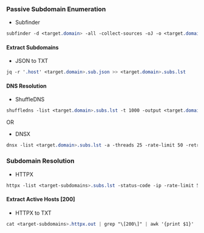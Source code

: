 ### Passive Subdomain Enumeration
  - Subfinder
```CSS
subfinder -d <target.domain> -all -collect-sources -oJ -o <target.domain>.sub.json
```

#### Extract Subdomains
  - JSON to TXT
```CSS
jq -r '.host' <target.domain>.sub.json >> <target.domain>.subs.lst
```

#### DNS Resolution
  - ShuffleDNS
```CSS
shuffledns -list <target.domain>.subs.lst -t 1000 -output <target.domain>.sdns.out
```
OR
  - DNSX
```CSS
dnsx -list <target.domain>.subs.lst -a -threads 25 -rate-limit 50 -retry 5 -resolver resolvers.txt -wildcard-domain target.domain -output <target.domain>.dnsx.out
```

### Subdomain Resolution
  - HTTPX
```CSS
httpx -list <target-subdomains>.subs.lst -status-code -ip -rate-limit 50 -delay 1ms -timeout 10 -resolvers resolvers.txt -output <target-subdomains>.httpx.out
```

#### Extract Active Hosts [200]
  - HTTPX to TXT
```CSS
cat <target-subdomains>.httpx.out | grep "\[200\]" | awk '{print $1}'
```

